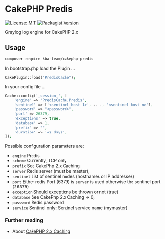 # CakePHP Predis

[![License: MIT][license-mit]](LICENSE)
[![Packagist Version][packagist-badge]][packagist]

Graylog log engine for CakePHP 2.x

## Usage

```bash
composer require kba-team/cakephp-predis
```

In bootstrap.php load the Plugin ...

```php
CakePlugin::load("PredisCache");
```

In your config file ...

```php
Cache::config('_session_', [
    'engine' => 'PredisCache.Predis',
    'sentinel' => ['<sentinel host 1>', ...., '<sentinel host n>'],
    'password' => "<password>",
    'port' => 26379,
    'exceptions' => true,
    'database' => 1,
    'prefix' => "",
    'duration' => '+2 days', 
]);
```

Possible configuration parameters are:
* `engine`  Predis
* `scheme`  Currently, TCP only
* `prefix`  See CakePhp 2.x Caching
* `server`   Redis server (must be master),
* `sentinel`  List of sentinel nodes (hostnames or IP addresses)
* `port`    Either redis Port (6379) is `server` is used otherwise the sentinel port (26379)
* `exception` Should exceptions be thrown or not (true)
* `database` See CakePhp 2.x Caching                         => 0,
* `password` Redis password
* `service`  Sentinel only: Sentinel service name (mymaster)

### Further reading

* About [CakePHP 2.x Caching](https://book.cakephp.org/2/en/core-libraries/caching.html)


[license-mit]: https://img.shields.io/badge/license-MIT-blue.svg
[packagist-badge]: https://img.shields.io/packagist/v/kba-team/cakephp-predis
[packagist]: https://packagist.org/packages/kba-team/cakephp-predis
